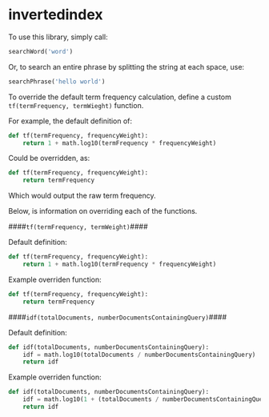 # invertedindex

To use this library, simply call:
```python
searchWord('word')
```

Or, to search an entire phrase by splitting the string at each space, use:
```python
searchPhrase('hello world')
```

To override the default term frequency calculation, define a custom `tf(termFrequency, termWieght)` function.

For example, the default definition of:

```python
def tf(termFrequency, frequencyWeight):
	return 1 + math.log10(termFrequency * frequencyWeight)
```

Could be overridden, as:

```python
def tf(termFrequency, frequencyWeight):
	return termFrequency
```
Which would output the raw term frequency.

Below, is information on overriding each of the functions.

####`tf(termFrequency, termWeight)`####

Default definition:

```python
def tf(termFrequency, frequencyWeight):
	return 1 + math.log10(termFrequency * frequencyWeight)
```

Example overriden function:

```python
def tf(termFrequency, frequencyWeight):
	return termFrequency
```

####`idf(totalDocuments, numberDocumentsContainingQuery)`####

Default definition:

```python
def idf(totalDocuments, numberDocumentsContainingQuery):
	idf = math.log10(totalDocuments / numberDocumentsContainingQuery)
	return idf
```

Example overriden function:

```python
def idf(totalDocuments, numberDocumentsContainingQuery):
	idf = math.log10(1 + (totalDocuments / numberDocumentsContainingQuery))
	return idf
```
